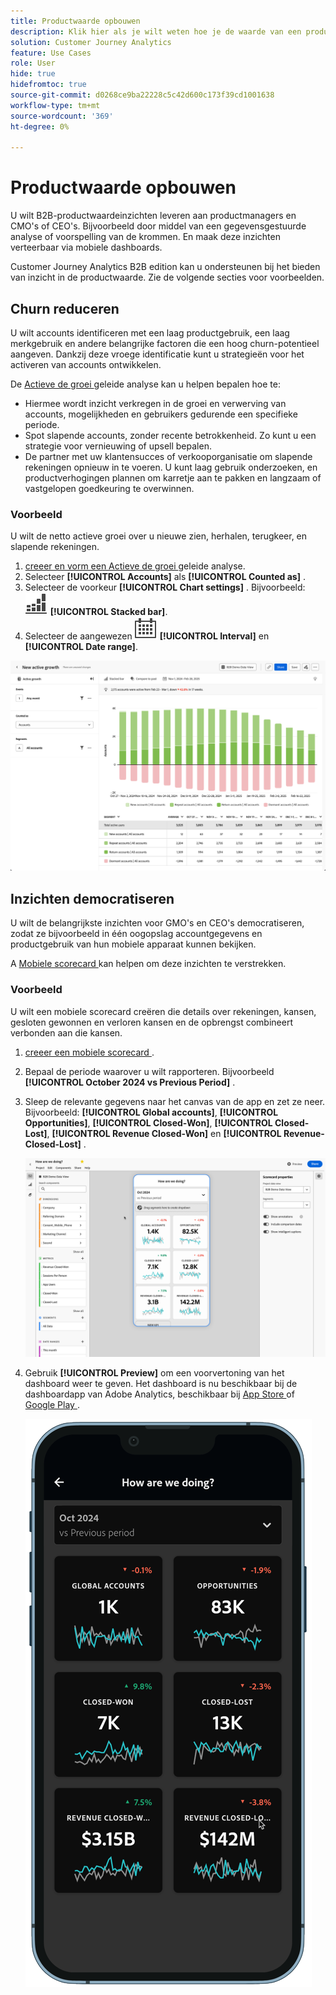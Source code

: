 ```yaml
---
title: Productwaarde opbouwen
description: Klik hier als je wilt weten hoe je de waarde van een product kunt opbouwen met de Customer Journey Analytics B2B edition.
solution: Customer Journey Analytics
feature: Use Cases
role: User
hide: true
hidefromtoc: true
source-git-commit: d0268ce9ba22228c5c42d600c173f39cd1001638
workflow-type: tm+mt
source-wordcount: '369'
ht-degree: 0%

---
```


# Productwaarde opbouwen

U wilt B2B-productwaardeinzichten leveren aan productmanagers en CMO&#39;s of CEO&#39;s. Bijvoorbeeld door middel van een gegevensgestuurde analyse of voorspelling van de krommen. En maak deze inzichten verteerbaar via mobiele dashboards.

Customer Journey Analytics B2B edition kan u ondersteunen bij het bieden van inzicht in de productwaarde. Zie de volgende secties voor voorbeelden.


## Churn reduceren

U wilt accounts identificeren met een laag productgebruik, een laag merkgebruik en andere belangrijke factoren die een hoog churn-potentieel aangeven. Dankzij deze vroege identificatie kunt u strategieën voor het activeren van accounts ontwikkelen.

De [ Actieve de groei ](/help/guided-analysis/types/active-growth.md) geleide analyse kan u helpen bepalen hoe te:

* Hiermee wordt inzicht verkregen in de groei en verwerving van accounts, mogelijkheden en gebruikers gedurende een specifieke periode.
* Spot slapende accounts, zonder recente betrokkenheid. Zo kunt u een strategie voor vernieuwing of upsell bepalen.
* De partner met uw klantensucces of verkooporganisatie om slapende rekeningen opnieuw in te voeren. U kunt laag gebruik onderzoeken, en productverhogingen plannen om karretje aan te pakken en langzaam of vastgelopen goedkeuring te overwinnen.

### Voorbeeld

U wilt de netto actieve groei over u nieuwe zien, herhalen, terugkeer, en slapende rekeningen.

1. [ creeer en vorm een Actieve de groei ](/help/guided-analysis/types/active-growth.md) geleide analyse.
1. Selecteer **[!UICONTROL Accounts]** als **[!UICONTROL Counted as]** .
1. Selecteer de voorkeur **[!UICONTROL Chart settings]** . Bijvoorbeeld: ![ GraphBarVerticalStapeld ](/help/assets/icons/GraphBarVerticalStacked.svg) **[!UICONTROL Stacked bar]**.
1. Selecteer de aangewezen ![ Kalender ](/help/assets/icons/Calendar.svg) **[!UICONTROL Interval]** en **[!UICONTROL Date range]**.

![ B2B gebruiksgeval - bouwt productwaarde - vermindert kurn - actieve groei ](assets/b2b-uc-build-product-value-active-growth.png)


## Inzichten democratiseren

U wilt de belangrijkste inzichten voor GMO&#39;s en CEO&#39;s democratiseren, zodat ze bijvoorbeeld in één oogopslag accountgegevens en productgebruik van hun mobiele apparaat kunnen bekijken.

A [ Mobiele scorecard ](/help/mobile-app/home.md) kan helpen om deze inzichten te verstrekken.

### Voorbeeld

U wilt een mobiele scorecard creëren die details over rekeningen, kansen, gesloten gewonnen en verloren kansen en de opbrengst combineert verbonden aan die kansen.

1. [ creeer een mobiele scorecard ](/help/mobile-app/create-scorecard.md).
1. Bepaal de periode waarover u wilt rapporteren. Bijvoorbeeld **[!UICONTROL October 2024 vs Previous Period]** .
1. Sleep de relevante gegevens naar het canvas van de app en zet ze neer. Bijvoorbeeld: **[!UICONTROL Global accounts]**, **[!UICONTROL Opportunities]**, **[!UICONTROL Closed-Won]**, **[!UICONTROL Closed-Lost]**, **[!UICONTROL Revenue Closed-Won]** en **[!UICONTROL Revenue-Closed-Lost]** .

   ![ B2B gebruiksgeval - bouwt productwaarde - democratische inzichten - mobiele scorecard ](assets/b2b-uc-build-product-value-mobile-scorecard.png)

1. Gebruik **[!UICONTROL Preview]** om een voorvertoning van het dashboard weer te geven. Het dashboard is nu beschikbaar bij de dashboardapp van Adobe Analytics, beschikbaar bij [ App Store ](https://apps.apple.com/us/app/adobe-analytics-dashboards/id1509062264) of [ Google Play ](https://play.google.com/store/apps/details?id=com.adobe.analyticsdashboards).

   ![ B2B gebruiksgeval - bouwt productwaarde - democratische inzichten - mobiele scorecard voorproef ](assets/b2b-uc-build-product-value-mobile-scorecard-preview.png)


